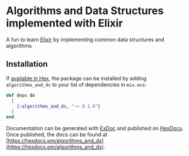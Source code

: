 # Algorithms and Data Structures implemented with Elixir

A fun to learn [Elixir](https://elixir-lang.org/) by implementing common data structures and algorithms

## Installation

If [available in Hex](https://hex.pm/docs/publish), the package can be installed
by adding `algorithms_and_ds` to your list of dependencies in `mix.exs`:

```elixir
def deps do
  [
    {:algorithms_and_ds, "~> 0.1.0"}
  ]
end
```

Documentation can be generated with [ExDoc](https://github.com/elixir-lang/ex_doc)
and published on [HexDocs](https://hexdocs.pm). Once published, the docs can
be found at [https://hexdocs.pm/algorithms_and_ds](https://hexdocs.pm/algorithms_and_ds).

